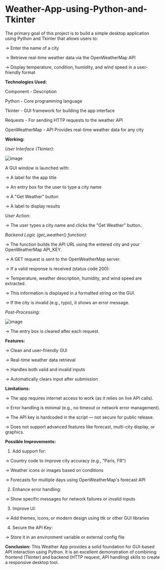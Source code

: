 # Weather-App-using-Python-and-Tkinter
The primary goal of this project is to build a simple desktop application using Python and Tkinter that allows users to:

-> Enter the name of a city

-> Retrieve real-time weather data via the OpenWeatherMap API

-> Display temperature, condition, humidity, and wind speed in a user-friendly format

**Technologies Used:**

Component	      -     Description

Python	        -     Core programming language

Tkinter         -     GUI framework for building the app interface

Requests        -	   For sending HTTP requests to the weather API

OpenWeatherMap  -    API	Provides real-time weather data for any city

**Working:**

*User Interface (Tkinter):*

![image](https://github.com/user-attachments/assets/f0e8f014-5fab-4d16-86d5-a07ca537e4ce)

A GUI window is launched with:

  -> A label for the app title

  -> An entry box for the user to type a city name

  -> A "Get Weather" button

  -> A label to display results

*User Action:*

-> The user types a city name and clicks the "Get Weather" button.

*Backend Logic (get_weather() function):*

-> The function builds the API URL using the entered city and your OpenWeatherMap API_KEY.

-> A GET request is sent to the OpenWeatherMap server.

-> If a valid response is received (status code 200):

  -> Temperature, weather description, humidity, and wind speed are extracted.

  -> This information is displayed in a formatted string on the GUI.

-> If the city is invalid (e.g., typo), it shows an error message.

*Post-Processing:*

![image](https://github.com/user-attachments/assets/820aeb47-d4e2-49b7-a66c-949494c1f0b8)

-> The entry box is cleared after each request.

**Features:**

-> Clean and user-friendly GUI

-> Real-time weather data retrieval

-> Handles both valid and invalid inputs

-> Automatically clears input after submission

**Limitations:**

-> The app requires internet access to work (as it relies on live API calls).

-> Error handling is minimal (e.g., no timeout or network error management).

-> The API key is hardcoded in the script — not secure for public release.

-> Does not support advanced features like forecast, multi-city display, or graphics.

**Possible Improvements:**

1. Add support for:

  -> Country code to improve city accuracy (e.g., "Paris, FR")

  -> Weather icons or images based on conditions

  -> Forecasts for multiple days using OpenWeatherMap's forecast API

2. Enhance error handling:

  -> Show specific messages for network failures or invalid inputs

3. Improve UI:

  -> Add themes, icons, or modern design using ttk or other GUI libraries

4. Secure the API Key:

  -> Store it in an environment variable or external config file

**Conclusion:**
This Weather App provides a solid foundation for GUI-based API interaction using Python. It is an excellent demonstration of combining frontend (Tkinter) and backend (HTTP request, API handling) skills to create a responsive desktop tool.
